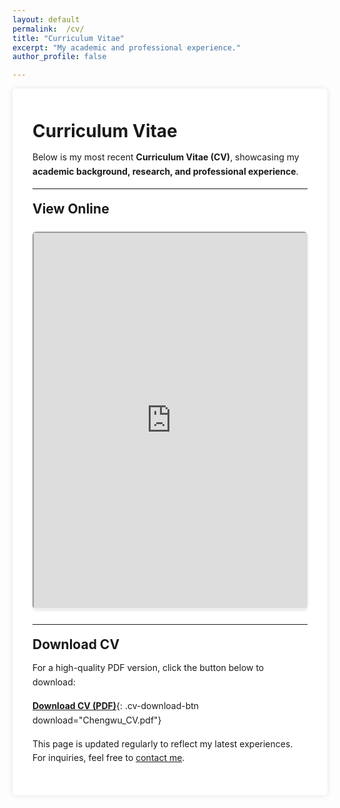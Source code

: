 ```yaml
---
layout: default
permalink:  /cv/
title: "Curriculum Vitae"
excerpt: "My academic and professional experience."
author_profile: false

---
```


<style>
/* Container for the CV content */
.cv-container {
  max-width: 900px;               /* Restrict width for better readability */
  margin: 0 auto;                 /* Center the container */
  background: #fff;               /* White background (adjust if needed) */
  padding: 2rem;                  /* Spacing around the content */
  border-radius: 6px;             /* Slightly rounded corners */
  box-shadow: 0 0 8px rgba(0,0,0,0.1); /* Soft drop shadow */
}

/* Headings and paragraphs within the container */
.cv-container h1,
.cv-container h2,
.cv-container h3 {
  margin-top: 1.2rem;
  margin-bottom: 0.8rem;
}

.cv-container p {
  line-height: 1.6;
  margin-bottom: 1rem;
}

/* Download button styling */
.cv-download-btn {
  display: inline-block;
  padding: 12px 18px;
  background-color: #007acc;
  color: #fff;
  text-decoration: none;
  font-weight: bold;
  border-radius: 6px;
  box-shadow: 0 2px 4px rgba(0,0,0,0.1);
  transition: background 0.3s, transform 0.2s;
}

.cv-download-btn:hover {
  background-color: #005fa3;
  transform: translateY(-2px);
}

/* Iframe wrapper for a nicer look */
.iframe-wrapper {
  margin: 1.5rem 0;
  overflow: hidden;
  border-radius: 6px;
  box-shadow: 0 2px 4px rgba(0,0,0,0.1);
}
</style>

<div class="cv-container">

# Curriculum Vitae

Below is my most recent **Curriculum Vitae (CV)**, showcasing my **academic background, research, and professional experience**.

---

## View Online

<div class="iframe-wrapper">
  <!-- Replace the src with your own Google Drive (or other) preview link -->
  <iframe 
    src="https://drive.google.com/file/d/1h2T5wiRbZVjhjnDVjj_3m5KJigL6psA2/preview" 
    width="100%" 
    height="600px">
  </iframe>
</div>

---

## Download CV

For a high-quality PDF version, click the button below to download:

[**Download CV (PDF)**](/assets/resumes%20v_final.pdf){: .cv-download-btn download="Chengwu_CV.pdf"}

This page is updated regularly to reflect my latest experiences.  
For inquiries, feel free to [contact me](mailto:datajourney.chengw@gmail.com).

</div>
